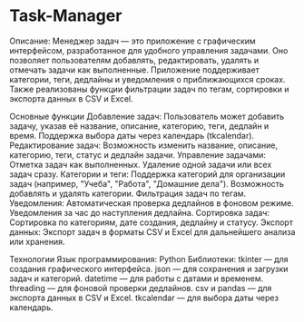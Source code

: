 # Task-Manager
Описание:
  Менеджер задач — это приложение с графическим интерфейсом, разработанное для удобного управления задачами. Оно позволяет пользователям добавлять, редактировать, удалять и отмечать задачи как выполненные. Приложение поддерживает категории, теги, дедлайны и уведомления о приближающихся сроках. Также реализованы функции фильтрации задач по тегам, сортировки и экспорта данных в CSV и Excel.

Основные функции
  Добавление задач:
    Пользователь может добавить задачу, указав её название, описание, категорию, теги, дедлайн и время.
    Поддержка выбора даты через календарь (tkcalendar).
  Редактирование задач:
    Возможность изменить название, описание, категорию, теги, статус и дедлайн задачи.
  Управление задачами:
    Отметка задач как выполненных.
    Удаление одной задачи или всех задач сразу.
  Категории и теги:
    Поддержка категорий для организации задач (например, "Учеба", "Работа", "Домашние дела").
    Возможность добавлять и удалять категории.
    Фильтрация задач по тегам.
  Уведомления:
    Автоматическая проверка дедлайнов в фоновом режиме.
    Уведомления за час до наступления дедлайна.
  Сортировка задач:
    Сортировка по категориям, дате создания, дедлайну и статусу.
  Экспорт данных:
    Экспорт задач в форматы CSV и Excel для дальнейшего анализа или хранения.

Технологии
  Язык программирования: 
    Python
  Библиотеки:
    tkinter — для создания графического интерфейса.
    json — для сохранения и загрузки задач и категорий.
    datetime — для работы с датами и временем.
    threading — для фоновой проверки дедлайнов.
    csv и pandas — для экспорта данных в CSV и Excel.
    tkcalendar — для выбора даты через календарь.
